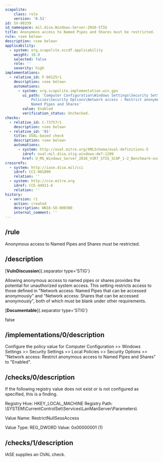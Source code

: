 ```yaml
---
scapolite:
    class: rule
    version: '0.51'
id: SV-88339
id_namespace: mil.disa.Windows-Server-2016-STIG
title: Anonymous access to Named Pipes and Shares must be restricted.
rule: <see below>
description: <see below>
applicability:
  - system: org.scapolite.xccdf.applicability
    weight: 10.0
    selected: false
    role: ''
    severity: high
implementations:
  - relative_id: F-80125r1
    description: <see below>
    automations:
      - system: org.scapolite.implementation.win_gpo
        ui_path: 'Computer Configuration\Windows Settings\Security Settings\Local
            Policies\Security Options\Network access : Restrict anonymous access to
            Named Pipes and Shares'
        value: Enabled
        verification_status: Unchecked.
checks:
  - relative_id: C-73757r1
    description: <see below>
  - relative_id: '01'
    title: OVAL-based check
    description: <see below>
    automations:
      - system: http://oval.mitre.org/XMLSchema/oval-definitions-5
        idref: oval:mil.disa.stig.windows:def:1209
        href: U_MS_Windows_Server_2016_V1R7_STIG_SCAP_1-2_Benchmark-oval.xml
crossrefs:
  - system: http://iase.disa.mil/cci
    idref: CCI-001090
    relation: ''
  - system: http://cce.mitre.org
    idref: CCE-44911-6
    relation: ''
history:
  - version: r1
    action: created
    description: WN16-SO-000300
    internal_comment: ''
---
```



## /rule

Anonymous access to Named Pipes and Shares must be restricted.

## /description

[**VulnDiscussion**]{.separator type='STIG'}

Allowing anonymous access to named pipes or shares provides the potential for unauthorized system access. This setting restricts access to those defined in "Network access: Named Pipes that can be accessed anonymously" and "Network access: Shares that can be accessed anonymously", both of which must be blank under other requirements.

[**Documentable**]{.separator type='STIG'}

false

## /implementations/0/description

Configure the policy value for Computer Configuration >> Windows Settings >> Security Settings >> Local Policies >> Security Options >> "Network access: Restrict anonymous access to Named Pipes and Shares" to "Enabled".

## /checks/0/description

If the following registry value does not exist or is not configured as specified, this is a finding.

Registry Hive: HKEY_LOCAL_MACHINE
Registry Path: \SYSTEM\CurrentControlSet\Services\LanManServer\Parameters\

Value Name: RestrictNullSessAccess

Value Type: REG_DWORD
Value: 0x00000001 (1)

## /checks/1/description

IASE supplies an OVAL check.
